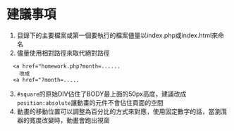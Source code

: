 # 建議事項

1. 目錄下的主要檔案或第一個要執行的檔案儘量以index.php或index.html來命名
2. 儘量使用相對路徑來取代絕對路徑
```
  <a href="homework.php?month=......
    改成
  <a href="?month=.....
```
3. `#square`的原始DIV佔住了BODY最上面的50px高度，建議改成`position:absolute`讓動畫的元件不會佔住頁面的空間
4. 動畫的移動位置可以調整為百分比的方式來對應，使用固定數字的話，當瀏灠器的寬度改變時，動畫會跑出視窗
